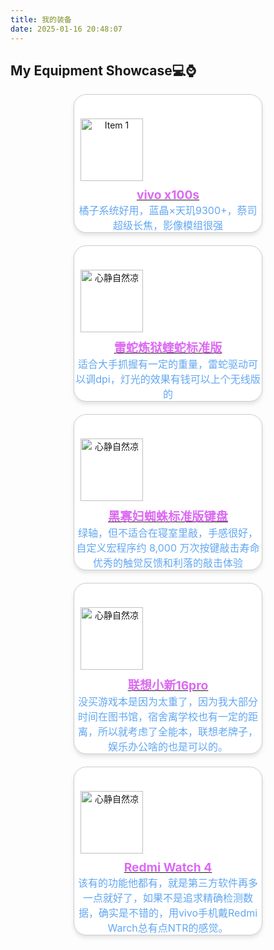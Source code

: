 ```yaml
---
title: 我的装备
date: 2025-01-16 20:48:07
---
```

## My Equipment Showcase💻⌚
<style>
    .equipment-list {
    display: flex;
    flex-wrap: wrap;
    gap: 20px;
    justify-content: center;
    }
    .equipment-item {
      width: 300px;
      border: 1px solid #ccc;
      border-radius: 20px;  /*圆边距*/
      overflow: hidden;
      text-align: center;
      background:rgb(255, 255, 255);
      box-shadow: 0 4px 6px rgba(0, 0, 0, 0.1);
      display: flex;
      flex-direction: column;
      justify-content: space-between;

    }  
    .equipment-item img {
    width: 100px; /* 设置图片宽度 */
    height: auto;
    margin: 10px 10px 10px 10px; /* 图片与文本之间的间距 */
  }
  .equipment-item .item-title {
    font-size: 1.2rem;
    margin: 0;
    color:rgb(220, 105, 243); /* 设置标题颜色 */
  }
  .equipment-item .item-description {
    font-size: 1rem;
    color:rgb(98, 167, 241); /* 设置描述文字颜色 */
    margin: 0;
  }
</style>
<div class="equipment-list">
  <div class="equipment-item">
        <p></p>
        <img src="https://s2.loli.net/2025/01/16/1nAOcxtLquhgwEe.png" alt="Item 1">
        <a href="https://shop.vivo.com.cn/product/10009650"><h2 class="item-title">vivo x100s</h2></a>
        <p class="item-description" color="red">橘子系统好用，蓝晶×天玑9300+，蔡司超级长焦，影像模组很强</p>
  </div>
  <div class="equipment-item">
    <p></p>
    <img src="https://s2.loli.net/2025/01/16/5e1AnNirmw7gXRM.png" alt="心静自然凉">
    <a href="https://cn.razerzone.com/gaming-mice/razer-deathadder-essential"><h2 class="item-title">雷蛇炼狱蝰蛇标准版</h2></a>
    <p class="item-description">适合大手抓握有一定的重量，雷蛇驱动可以调dpi，灯光的效果有钱可以上个无线版的</p>
  </div>
  <div class="equipment-item">
    <p></p>
    <img src="https://s2.loli.net/2025/01/16/a8SyoqIwDBmGR6k.png" alt="心静自然凉">
    <a href="https://cn.razerzone.com/gaming-keyboards/razer-blackwidow-essential"><h2 class="item-title">黑寡妇蜘蛛标准版键盘</h2></a>
    <p class="item-description">绿轴，但不适合在寝室里敲，手感很好，自定义宏程序约 8,000 万次按键敲击寿命优秀的触觉反馈和利落的敲击体验</p>
  </div>
  <div class="equipment-item">
    <p></p>
    <img src="https://s2.loli.net/2025/01/16/IytOE4bzPJpgdsH.png" alt="心静自然凉">
    <a href="https://item.lenovo.com.cn/product/1041586.html?key=%E5%B0%8F%E6%96%B0pro16&type=home&source=fromwww"><h2 class="item-title">联想小新16pro</h2></a>
    <p class="item-description">没买游戏本是因为太重了，因为我大部分时间在图书馆，宿舍离学校也有一定的距离，所以就考虑了全能本，联想老牌子，娱乐办公啥的也是可以的。</p>
  </div>
  <div class="equipment-item">
    <p></p>
    <img src="https://s2.loli.net/2025/01/16/mToINuGj17xdyXp.png" alt="心静自然凉">
    <a href="https://www.mi.com/redmi-watch-4"><h2 class="item-title">Redmi Watch 4</h2></a>
    <p class="item-description">该有的功能他都有，就是第三方软件再多一点就好了，如果不是追求精确检测数据，确实是不错的，用vivo手机戴Redmi Warch总有点NTR的感觉。</p>
  </div>
</div>